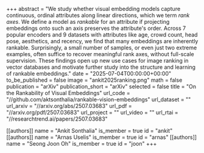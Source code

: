 +++
abstract = "We study whether visual embedding models capture continuous, ordinal attributes along linear directions, which we term _rank axes_. We define a model as _rankable_ for an attribute if projecting embeddings onto such an axis preserves the attribute's order. Across 7 popular encoders and 9 datasets with attributes like age, crowd count, head pose, aesthetics, and recency, we find that many embeddings are inherently rankable. Surprisingly, a small number of samples, or even just two extreme examples, often suffice to recover meaningful rank axes, without full-scale supervision. These findings open up new use cases for image ranking in vector databases and motivate further study into the structure and learning of rankable embeddings."
date = "2025-07-04T00:00:00+00:00"
to_be_published = false
image = "ankit2025ranking.png"
math = false
publication = "arXiv"
publication_short = "arXiv"
selected = false
title = "On the Rankability of Visual Embeddings"
url_code = "//github.com/aktsonthalia/rankable-vision-embeddings"
url_dataset = ""
url_arxiv = "//arxiv.org/abs/2507.03683"
url_pdf = "//arxiv.org/pdf/2507.03683"
url_project = ""
url_video = ""
url_rtai = "//researchtrend.ai/papers/2507.03683"

[[authors]]
    name = "Ankit Sonthalia"
    is_member = true
    id = "ankit"
[[authors]]
    name = "Arnas Uselis"
    is_member = true
    id = "arnas"
[[authors]]
    name = "Seong Joon Oh"
    is_member = true
    id = "joon"
+++
